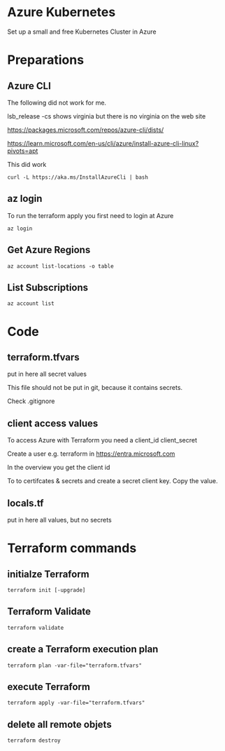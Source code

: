 # Azure Kubernetes
Set up a small and free Kubernetes Cluster in Azure

# Preparations
## Azure CLI
The following did not work for me.

lsb_release -cs shows virginia but there is no virginia on the web site

https://packages.microsoft.com/repos/azure-cli/dists/

https://learn.microsoft.com/en-us/cli/azure/install-azure-cli-linux?pivots=apt


This did work

    curl -L https://aka.ms/InstallAzureCli | bash

## az login
To run the terraform apply you first need to login at Azure

    az login

## Get Azure Regions
    az account list-locations -o table

## List Subscriptions
    az account list

# Code
## terraform.tfvars
put in here all secret values

This file should not be put in git, because it contains secrets.

Check .gitignore

## client access values
To access Azure with Terraform you need a client_id client_secret

Create a user e.g. terraform in https://entra.microsoft.com

In the overview you get the client id

To to certifcates & secrets and create a secret client key. Copy the value.

## locals.tf
put in here all values, but no secrets

# Terraform commands
## initialze Terraform
    terraform init [-upgrade]

## Terraform Validate
    terraform validate

## create a Terraform execution plan
    terraform plan -var-file="terraform.tfvars"

## execute Terraform
    terraform apply -var-file="terraform.tfvars"

## delete all remote objets
    terraform destroy
